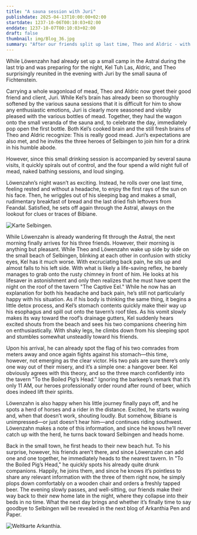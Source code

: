 ```yaml
---
title: "A sauna session with Juri"
publishdate: 2025-04-13T10:00:00+02:00
startdate: 1237-10-06T00:10:03+02:00
enddate: 1237-10-07T00:10:03+02:00
draft: false
thumbnail: img/Blog_36.jpg
summary: "After our friends split up last time, Theo and Aldric - with a whole truckload of the finest mead in their luggage - celebrate a cheerful reunion with Juri and Kel Tuh Las today. Meanwhile, Löwenzahn relaxes and enjoys the silence of the Astral Mountains in search of Bibiane. Find out here whether she is successful and how the reunion with our other friends turns out:"
---
```



While Löwenzahn had already set up a small camp in the Astral during the last trip and was preparing for the night, Kel Tuh Las, Aldric, and Theo surprisingly reunited in the evening with Juri by the small sauna of Fichtenstein.

Carrying a whole wagonload of mead, Theo and Aldric now greet their good friend and client, Juri. While Kel’s brain has already been so thoroughly softened by the various sauna sessions that it is difficult for him to show any enthusiastic emotions, Juri is clearly more seasoned and visibly pleased with the various bottles of mead. Together, they haul the wagon onto the small veranda of the sauna and, to celebrate the day, immediately pop open the first bottle. Both Kel’s cooked brain and the still fresh brains of Theo and Aldric recognize: This is really good mead. Juri’s expectations are also met, and he invites the three heroes of Selbingen to join him for a drink in his humble abode.

However, since this small drinking session is accompanied by several sauna visits, it quickly spirals out of control, and the four spend a wild night full of mead, naked bathing sessions, and loud singing.

Löwenzahn’s night wasn’t as exciting. Instead, he rolls over one last time, feeling rested and without a headache, to enjoy the first rays of the sun on his face. Then, he wriggles out of his sleeping bag and makes a small, rudimentary breakfast of bread and the last dried fish leftovers from Feandal. Satisfied, he sets off again through the Astral, always on the lookout for clues or traces of Bibiane.

<div class="img-max center">
  <img class="img-fluid" title="Karte Selbingen" alt="Karte Selbingen." src="/img/selbingen.jpg" />
</div>

While Löwenzahn is already wandering fit through the Astral, the next morning finally arrives for his three friends. However, their morning is anything but pleasant. While Theo and Löwenzahn wake up side by side on the small beach of Selbingen, blinking at each other in confusion with sticky eyes, Kel has it much worse. With excruciating back pain, he sits up and almost falls to his left side. With what is likely a life-saving reflex, he barely manages to grab onto the rusty chimney in front of him. He looks at his lifesaver in astonishment and only then realizes that he must have spent the night on the roof of the tavern "The Captive Eel." While he now has an explanation for both his headache and back pain, he’s still not particularly happy with his situation. As if his body is thinking the same thing, it begins a little detox process, and Kel’s stomach contents quickly make their way up his esophagus and spill out onto the tavern’s roof tiles. As his vomit slowly makes its way toward the roof’s drainage gutters, Kel suddenly hears excited shouts from the beach and sees his two companions cheering him on enthusiastically. With shaky legs, he climbs down from his sleeping spot and stumbles somewhat unsteadily toward his friends.

Upon his arrival, he can already spot the flag of his two comrades from meters away and once again fights against his stomach—this time, however, not emerging as the clear victor. His two pals are sure there’s only one way out of their misery, and it’s a simple one: a hangover beer. Kel obviously agrees with this theory, and so the three march confidently into the tavern "To the Boiled Pig’s Head." Ignoring the barkeep’s remark that it’s only 11 AM, our heroes professionally order round after round of beer, which does indeed lift their spirits.

Löwenzahn is also happy when his little journey finally pays off, and he spots a herd of horses and a rider in the distance. Excited, he starts waving and, when that doesn’t work, shouting loudly. But somehow, Bibiane is unimpressed—or just doesn’t hear him—and continues riding southwest. Löwenzahn makes a note of this information, and since he knows he’ll never catch up with the herd, he turns back toward Selbingen and heads home.

Back in the small town, he first heads to their new beach hut. To his surprise, however, his friends aren’t there, and since Löwenzahn can add one and one together, he immediately heads to the nearest tavern. In "To the Boiled Pig’s Head," he quickly spots his already quite drunk companions. Happily, he joins them, and since he knows it’s pointless to share any relevant information with the three of them right now, he simply plops down comfortably on a wooden chair and orders a freshly tapped beer. The evening slowly passes, and well-sitting, our friends make their way back to their new home late in the night, where they collapse into their beds in no time. What the next day brings and whether it’s finally time to say goodbye to Selbingen will be revealed in the next blog of Arkanthia Pen and Paper.

<div class="img-max center">
  <img class="img-fluid" title="Weltkarte Arkanthia" alt="Weltkarte Arkanthia." src="/img/Arkanthia_Full_Map_Selbingen_Astral_und_Aki.jpg" />
</div>
